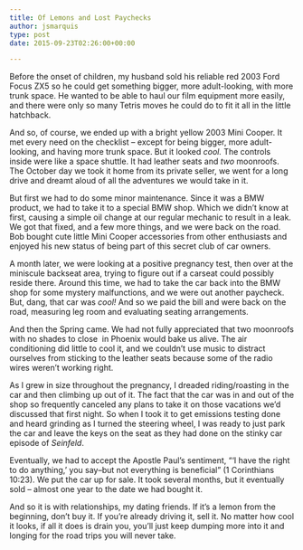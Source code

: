 ```yaml
---
title: Of Lemons and Lost Paychecks
author: jsmarquis
type: post
date: 2015-09-23T02:26:00+00:00

---
```

Before the onset of children, my husband sold his reliable red 2003 Ford Focus ZX5 so he could get something bigger, more adult-looking, with more trunk space. He wanted to be able to haul our film equipment more easily, and there were only so many Tetris moves he could do to fit it all in the little hatchback.

And so, of course, we ended up with a bright yellow 2003 Mini Cooper. It met every need on the checklist &#8211; except for being bigger, more adult-looking, and having more trunk space. But it looked _cool._ The controls inside were like a space shuttle. It had leather seats and _two_ moonroofs. The October day we took it home from its private seller, we went for a long drive and dreamt aloud of all the adventures we would take in it.

But first we had to do some minor maintenance. Since it was a BMW product, we had to take it to a special BMW shop. Which we didn&#8217;t know at first, causing a simple oil change at our regular mechanic to result in a leak. We got that fixed, and a few more things, and we were back on the road. Bob bought cute little Mini Cooper accessories from other enthusiasts and enjoyed his new status of being part of this secret club of car owners.

A month later, we were looking at a positive pregnancy test, then over at the miniscule backseat area, trying to figure out if a carseat could possibly reside there. Around this time, we had to take the car back into the BMW shop for some mystery malfunctions, and we were out another paycheck. But, dang, that car was _cool!_ And so we paid the bill and were back on the road, measuring leg room and evaluating seating arrangements.&nbsp;

And then the Spring came. We had not fully appreciated that two moonroofs with no shades to close&nbsp; in Phoenix would bake us alive. The air conditioning did little to cool it, and we couldn&#8217;t use music to distract ourselves from sticking to the leather seats because some of the radio wires weren&#8217;t working right.

As I grew in size throughout the pregnancy, I dreaded riding/roasting in the car and then climbing up out of it. The fact that the car was in and out of the shop so frequently canceled any plans to take it on those vacations we&#8217;d discussed that first night. So when I took it to get emissions testing done and heard grinding as I turned the steering wheel, I was ready to just park the car and leave the keys on the seat as they had done on the stinky car episode of _Seinfeld_.

Eventually, we had to accept the Apostle Paul&#8217;s sentiment, &#8220;&#8216;I have the right to do anything,&#8217; you say&#8211;but not everything is beneficial&#8221; (1 Corinthians 10:23). We put the car up for sale. It took several months, but it eventually sold &#8211; almost one year to the date we had bought it. 

And so it is with relationships, my dating friends. If it&#8217;s a lemon from the beginning, don&#8217;t buy it. If you&#8217;re already driving it, sell it. No matter how cool it looks, if all it does is drain you, you&#8217;ll just keep dumping more into it and longing for the road trips you will never take.